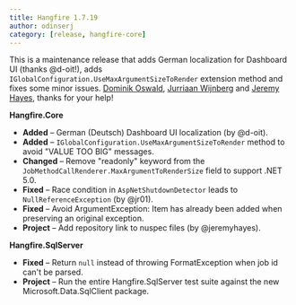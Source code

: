 ```yaml
---
title: Hangfire 1.7.19
author: odinserj
category: [release, hangfire-core]
---
```


This is a maintenance release that adds German localization for Dashboard UI (thanks @d-oit!), adds `IGlobalConfiguration.UseMaxArgumentSizeToRender` extension method and fixes some minor issues. [Dominik Oswald](https://github.com/d-oit), [Jurriaan Wijnberg](https://github.com/jr01) and [Jeremy Hayes](https://github.com/jeremyhayes), thanks for your help!

**Hangfire.Core**

* **Added** – German (Deutsch) Dashboard UI localization (by @d-oit).
* **Added** – `IGlobalConfiguration.UseMaxArgumentSizeToRender` method to avoid "VALUE TOO BIG" messages.
* **Changed** – Remove "readonly" keyword from the `JobMethodCallRenderer.MaxArgumentToRenderSize` field to support .NET 5.0.
* **Fixed** – Race condition in `AspNetShutdownDetector` leads to `NullReferenceException` (by @jr01).
* **Fixed** – Avoid ArgumentException: Item has already been added when preserving an original exception.
* **Project** – Add repository link to nuspec files (by @jeremyhayes).

**Hangfire.SqlServer**

* **Fixed** – Return `null` instead of throwing FormatException when job id can't be parsed.
* **Project** – Run the entire Hangfire.SqlServer test suite against the new Microsoft.Data.SqlClient package.